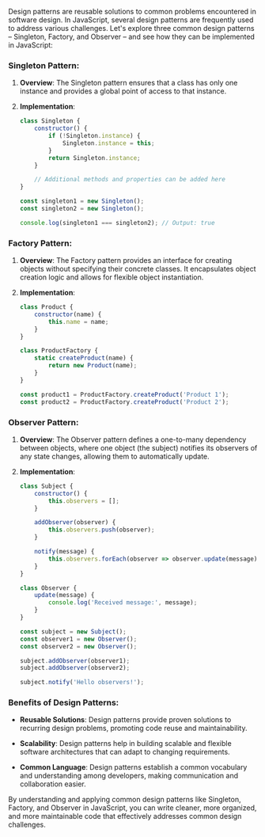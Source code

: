 Design patterns are reusable solutions to common problems encountered in software design. In JavaScript, several design patterns are frequently used to address various challenges. Let's explore three common design patterns – Singleton, Factory, and Observer – and see how they can be implemented in JavaScript:

### Singleton Pattern:

1. **Overview**: The Singleton pattern ensures that a class has only one instance and provides a global point of access to that instance.

2. **Implementation**:

   ```javascript
   class Singleton {
       constructor() {
           if (!Singleton.instance) {
               Singleton.instance = this;
           }
           return Singleton.instance;
       }

       // Additional methods and properties can be added here
   }

   const singleton1 = new Singleton();
   const singleton2 = new Singleton();

   console.log(singleton1 === singleton2); // Output: true
   ```

### Factory Pattern:

1. **Overview**: The Factory pattern provides an interface for creating objects without specifying their concrete classes. It encapsulates object creation logic and allows for flexible object instantiation.

2. **Implementation**:

   ```javascript
   class Product {
       constructor(name) {
           this.name = name;
       }
   }

   class ProductFactory {
       static createProduct(name) {
           return new Product(name);
       }
   }

   const product1 = ProductFactory.createProduct('Product 1');
   const product2 = ProductFactory.createProduct('Product 2');
   ```

### Observer Pattern:

1. **Overview**: The Observer pattern defines a one-to-many dependency between objects, where one object (the subject) notifies its observers of any state changes, allowing them to automatically update.

2. **Implementation**:

   ```javascript
   class Subject {
       constructor() {
           this.observers = [];
       }

       addObserver(observer) {
           this.observers.push(observer);
       }

       notify(message) {
           this.observers.forEach(observer => observer.update(message));
       }
   }

   class Observer {
       update(message) {
           console.log('Received message:', message);
       }
   }

   const subject = new Subject();
   const observer1 = new Observer();
   const observer2 = new Observer();

   subject.addObserver(observer1);
   subject.addObserver(observer2);

   subject.notify('Hello observers!');
   ```

### Benefits of Design Patterns:

- **Reusable Solutions**: Design patterns provide proven solutions to recurring design problems, promoting code reuse and maintainability.

- **Scalability**: Design patterns help in building scalable and flexible software architectures that can adapt to changing requirements.

- **Common Language**: Design patterns establish a common vocabulary and understanding among developers, making communication and collaboration easier.

By understanding and applying common design patterns like Singleton, Factory, and Observer in JavaScript, you can write cleaner, more organized, and more maintainable code that effectively addresses common design challenges.